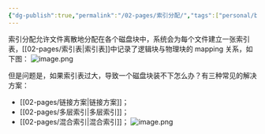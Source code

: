 ```yaml
---
{"dg-publish":true,"permalink":"/02-pages/索引分配/","tags":["personal/blog","os/file"]}
---
```


索引分配允许文件离散地分配在各个磁盘块中，系统会为每个文件建立一张索引表，[[02-pages/索引表\|索引表]]中记录了逻辑块与物理块的 mapping 关系，如下图：
![image.png](https://yelanyanyu-img-bed.oss-cn-hangzhou.aliyuncs.com/img/blog/2024/10/20241023215204.png)

但是问题是，如果索引表过大，导致一个磁盘块装不下怎么办？有三种常见的解决方案：
 - [[02-pages/链接方案\|链接方案]]；
 - [[02-pages/多层索引\|多层索引]]；
 - [[02-pages/混合索引\|混合索引]]；
![image.png](https://yelanyanyu-img-bed.oss-cn-hangzhou.aliyuncs.com/img/blog/2024/10/20241023220630.png)
